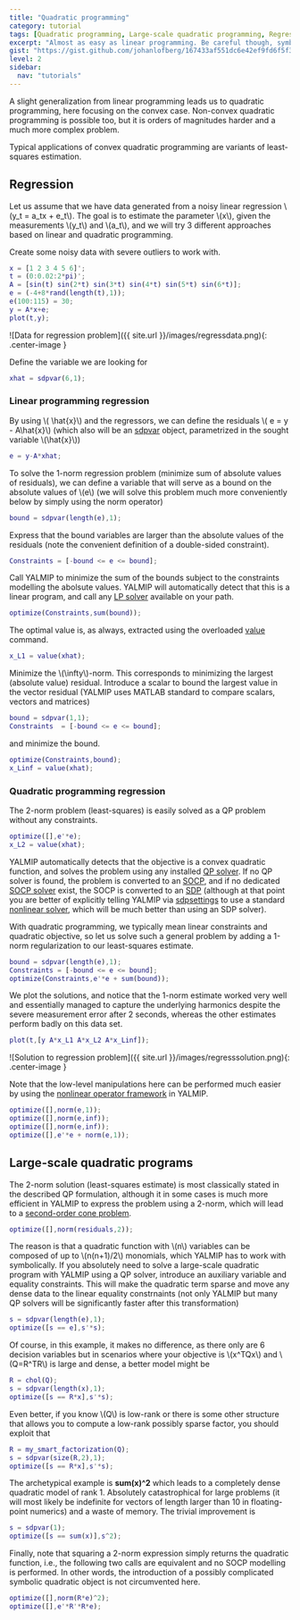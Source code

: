 ```yaml
---
title: "Quadratic programming"
category: tutorial
tags: [Quadratic programming, Large-scale quadratic programming, Regression]
excerpt: "Almost as easy as linear programming. Be careful though, symbolics might start to cause overhead."
gist: "https://gist.github.com/johanlofberg/167433af551dc6e42ef9fd6f5f3e9a44.js"
level: 2
sidebar:
  nav: "tutorials"
---
```


A slight generalization from linear programming leads us to quadratic programming, here focusing on the convex case. Non-convex quadratic programming is possible too, but it is orders of magnitudes harder and a much more complex problem.

Typical applications of convex quadratic programming are variants of least-squares estimation.

## Regression

Let us assume that we have data generated from a noisy linear regression \\(y_t = a_tx + e_t\\). The goal is to estimate the parameter \\(x\\), given the measurements \\(y_t\\) and \\(a_t\\), and we will try 3 different approaches based on linear and quadratic programming.

Create some noisy data with severe outliers to work with.

````matlab
x = [1 2 3 4 5 6]';
t = (0:0.02:2*pi)';
A = [sin(t) sin(2*t) sin(3*t) sin(4*t) sin(5*t) sin(6*t)];
e = (-4+8*rand(length(t),1));
e(100:115) = 30;
y = A*x+e;
plot(t,y);
````

![Data for regression problem]({{ site.url }}/images/regressdata.png){: .center-image }

Define the variable we are looking for

````matlab
xhat = sdpvar(6,1);
````

### Linear programming regression

By using \\( \hat{x}\\) and the regressors, we can define the residuals \\( e = y - A\hat{x}\\) (which also will be an [sdpvar](/yalmip/commands/sdpvar) object, parametrized in the sought variable \\(\hat{x}\\))

````matlab
e = y-A*xhat;
````

To solve the 1-norm regression problem (minimize sum of absolute values of residuals), we can define a variable that will serve as a bound on the absolute values of \\(e\\) (we will solve this problem much more conveniently below by simply using the norm operator)

````matlab
bound = sdpvar(length(e),1);
````

Express that the bound variables are larger than the absolute values of the residuals (note the convenient definition of a double-sided constraint).

````matlab
Constraints = [-bound <= e <= bound];
````

Call YALMIP to minimize the sum of the bounds subject to the constraints modelling the abolsute values. YALMIP will automatically detect that this is a linear program, and call any [LP solver](/yalmip/solvers) available on your path.

````matlab
optimize(Constraints,sum(bound));
````  

The optimal value is, as always, extracted using the overloaded [value](/yalmip/commands/value) command.

````matlab
x_L1 = value(xhat);
````  

Minimize the \\(\infty\\)-norm. This corresponds to minimizing the largest (absolute value) residual. Introduce a scalar to bound the largest value in the vector residual (YALMIP uses MATLAB standard to compare scalars, vectors and matrices)

````matlab
bound = sdpvar(1,1);
Constraints  = [-bound <= e <= bound];
````  

and minimize the bound.

````matlab
optimize(Constraints,bound);
x_Linf = value(xhat);
````

### Quadratic programming regression

The 2-norm problem (least-squares) is easily solved as a QP problem without any constraints.

````matlab
optimize([],e'*e);
x_L2 = value(xhat);
````

YALMIP automatically detects that the objective is a convex quadratic function, and solves the problem using any installed [QP solver](tags/#quadratic-programming-solver). If no QP solver is found, the problem is converted to an [SOCP](tags/#quadratic-programming-solver), and if no dedicated [SOCP solver](tags/#second-order-cone-programming-solver) exist, the SOCP is converted to an [SDP](/tutorial/semidefiniteprogramming) (although at that point you are better of explicitly telling YALMIP via [sdpsettings](/command/sdpsetting) to use a standard [nonlinear solver](tags/#nonlinear-programming-solver), which will be much better than using an SDP solver).

With quadratic programming, we typically mean linear constraints and quadratic objective, so let us solve such a general problem by adding a 1-norm regularization to our least-squares estimate.

````matlab
bound = sdpvar(length(e),1);
Constraints = [-bound <= e <= bound];
optimize(Constraints,e'*e + sum(bound));
````

We plot the solutions, and notice that the 1-norm estimate worked very well and essentially managed to capture the underlying harmonics despite the severe measurement error after 2 seconds, whereas the other estimates perform badly on this data set.

````matlab
plot(t,[y A*x_L1 A*x_L2 A*x_Linf]);
````

![Solution to regression problem]({{ site.url }}/images/regresssolution.png){: .center-image }


Note that the low-level manipulations here can be performed much easier by using the [nonlinear operator framework](/tutorial/nonlinearoperator) in YALMIP.

````matlab
optimize([],norm(e,1));
optimize([],norm(e,inf));
optimize([],norm(e,inf));
optimize([],e'*e + norm(e,1));
````

## Large-scale quadratic programs

The 2-norm solution (least-squares estimate) is most classically stated in the described QP formulation, although it in some cases is much more efficient in YALMIP to express the problem using a 2-norm, which will lead to a [second-order cone problem](/tutorial/secondorderconeprogramming).

````matlab
optimize([],norm(residuals,2));
````
The reason is that a quadratic function with \\(n\\) variables can be composed of up to \\(n(n+1)/2\\) monomials, which YALMIP has to work with symbolically. If you absolutely need to solve a large-scale quadratic program with YALMIP using a QP solver, introduce an auxiliary variable and equality constraints. This will make the quadratic term sparse and move any dense data to the linear equality constrnaints (not only YALMIP but many QP solvers will be significantly faster after this transformation)

````matlab
s = sdpvar(length(e),1);
optimize([s == e],s'*s);
````

Of course, in this example, it makes no difference, as there only are 6 decision variables but in scenarios where your objective is \\(x^TQx\\) and \\(Q=R^TR\\) is large and dense, a better model might be

````matlab
R = chol(Q);
s = sdpvar(length(x),1);
optimize([s == R*x],s'*s);
````

Even better, if you know \\(Q\\) is low-rank or there is some other structure that allows you to compute a low-rank possibly sparse factor, you should exploit that

````matlab
R = my_smart_factorization(Q);
s = sdpvar(size(R,2),1);
optimize([s == R*x],s'*s);
````

The archetypical example is **sum(x)^2** which leads to a completely dense quadratic model of rank 1. Absolutely catastrophical for large problems (it will most likely be indefinite for vectors of length larger than 10 in floating-point numerics) and a waste of memory. The trivial improvement is

````matlab
s = sdpvar(1);
optimize([s == sum(x)],s^2);
````

Finally, note that squaring a 2-norm expression simply returns the quadratic function, i.e., the following two calls are equivalent and no SOCP modelling is performed. In other words, the introduction of a possibly complicated symbolic quadratic object is not circumvented here.

````matlab
optimize([],norm(R*e)^2);
optimize([],e'*R'*R*e);
````



